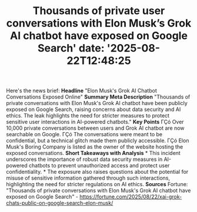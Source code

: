 ﻿---
title: "Thousands of private user conversations with Elon Musk’s Grok AI chatbot have exposed on Google Search'
date: '2025-08-22T12:48:25"
category: "Markets"
summary: ""
slug: "thousands of private user conversations with elon musks grok"
source_urls:
  - "https://fortune.com/2025/08/22/xai-grok-chats-public-on-google-search-elon-musk/"
seo:
  title: "Thousands of private user conversations with Elon Musk’s Grok AI chatbot have exposed on Google Search | Hash n Hedge'
  description: '"
  keywords: ["news", "markets", "brief"]
---
Here's the news brief:  **Headline** "Elon Musk's Grok AI Chatbot Conversations Exposed Online"  **Summary Meta Description** "Thousands of private conversations with Elon Musk's Grok AI chatbot have been publicly exposed on Google Search, raising concerns about data security and AI ethics. The leak highlights the need for stricter measures to protect sensitive user interactions in AI-powered chatbots."  **Key Points**  ΓÇó Over 10,000 private conversations between users and Grok AI chatbot are now searchable on Google. ΓÇó The conversations were meant to be confidential, but a technical glitch made them publicly accessible. ΓÇó Elon Musk's Boring Company is listed as the owner of the website hosting the exposed conversations.  **Short Takeaways with Analysis**  * This incident underscores the importance of robust data security measures in AI-powered chatbots to prevent unauthorized access and protect user confidentiality. * The exposure also raises questions about the potential for misuse of sensitive information gathered through such interactions, highlighting the need for stricter regulations on AI ethics.  **Sources** Fortune: "Thousands of private conversations with Elon Musk's Grok AI chatbot have exposed on Google Search" - https://fortune.com/2025/08/22/xai-grok-chats-public-on-google-search-elon-musk/ 
